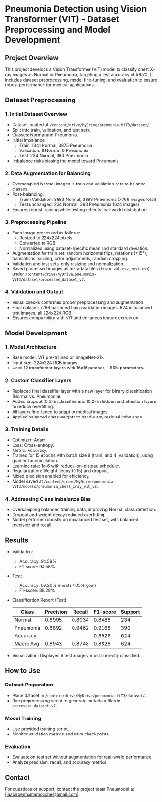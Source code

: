 # Pneumonia Detection using Vision Transformer (ViT) - Dataset Preprocessing and Model Development

## Project Overview
This project develops a Vision Transformer (ViT) model to classify chest X-ray images as Normal or Pneumonia, targeting a test accuracy of ≥85%. It includes dataset preprocessing, model fine-tuning, and evaluation to ensure robust performance for medical applications.

## Dataset Preprocessing
### 1. Initial Dataset Overview
- Dataset located at `/content/drive/MyDrive/pneumonia-ViT3/dataset/`.
- Split into train, validation, and test sets.
- Classes: Normal and Pneumonia.
- Initial imbalance:
  - Train: 1341 Normal, 3875 Pneumonia
  - Validation: 8 Normal, 8 Pneumonia
  - Test: 234 Normal, 390 Pneumonia
- Imbalance risks biasing the model toward Pneumonia.

### 2. Data Augmentation for Balancing
- Oversampled Normal images in train and validation sets to balance classes.
- Post-balancing:
  - Train+Validation: 3883 Normal, 3883 Pneumonia (7766 images total)
  - Test unchanged: 234 Normal, 390 Pneumonia (624 images)
- Ensures robust training while testing reflects real-world distribution.

### 3. Preprocessing Pipeline
- Each image processed as follows:
  - Resized to 224x224 pixels.
  - Converted to RGB.
  - Normalized using dataset-specific mean and standard deviation.
- Augmentation for train set: random horizontal flips, rotations (±15°), translations, scaling, color adjustments, random cropping.
- Validation and test sets: only resizing and normalization.
- Saved processed images as metadata files (`train_val.csv`, `test.csv`) under `/content/drive/MyDrive/pneumonia-ViT3/dataset/processed_dataset_v7`.

### 4. Validation and Output
- Visual checks confirmed proper preprocessing and augmentation.
- Final dataset: 7766 balanced train+validation images, 624 imbalanced test images, all 224x224 RGB.
- Ensures compatibility with ViT and enhances feature extraction.

## Model Development
### 1. Model Architecture
- Base model: ViT pre-trained on ImageNet-21k.
- Input size: 224x224 RGB images.
- Uses 12 transformer layers with 16x16 patches, ~86M parameters.

### 2. Custom Classifier Layers
- Replaced final classifier layer with a new layer for binary classification (Normal vs. Pneumonia).
- Added dropout (0.5) in classifier and (0.2) in hidden and attention layers to reduce overfitting.
- All layers fine-tuned to adapt to medical images.
- Applied balanced class weights to handle any residual imbalance.

### 3. Training Details
- Optimizer: Adam.
- Loss: Cross-entropy.
- Metric: Accuracy.
- Trained for 15 epochs with batch size 8 (train) and 4 (validation), using gradient accumulation.
- Learning rate: 1e-6 with reduce-on-plateau scheduler.
- Regularization: Weight decay (0.15) and dropout.
- Mixed precision enabled for efficiency.
- Model saved at `/content/drive/MyDrive/pneumonia-ViT3/models/pneumonia_chest_xray_vit_v8`.

### 4. Addressing Class Imbalance Bias
- Oversampling balanced training data, improving Normal class detection.
- Dropout and weight decay reduced overfitting.
- Model performs robustly on imbalanced test set, with balanced precision and recall.

## Results
- Validation:
  - Accuracy: 94.59%
  - F1-score: 94.58%
- Test:
  - Accuracy: 89.26% (meets ≥85% goal)
  - F1-score: 88.28%
- Classification Report (Test):

  | Class     | Precision | Recall  | F1-score | Support |
  |-----------|-----------|---------|----------|---------|
  | Normal    | 0.8995    | 0.8034  | 0.8488   | 234     |
  | Pneumonia | 0.8892    | 0.9462  | 0.9168   | 390     |
  | Accuracy  |           |         | 0.8926   | 624     |
  | Macro Avg | 0.8943    | 0.8748  | 0.8828   | 624     |

- Visualization: Displayed 6 test images; most correctly classified.

## How to Use
### Dataset Preparation
- Place dataset in `/content/drive/MyDrive/pneumonia-ViT3/dataset/`.
- Run preprocessing script to generate metadata files in `processed_dataset_v7`.

### Model Training
- Use provided training script.
- Monitor validation metrics and save checkpoints.

### Evaluation
- Evaluate on test set without augmentation for real-world performance.
- Analyze precision, recall, and accuracy metrics.

## Contact
For questions or support, contact the project team  Pneumodel at [iaabirbenhamamouche@gmail.com].

